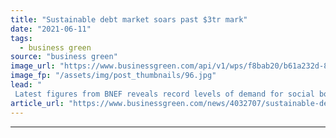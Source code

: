 ```yaml
---
title: "Sustainable debt market soars past $3tr mark"
date: "2021-06-11"
tags: 
  - business green
source: "business green"
image_url: "https://www.businessgreen.com/api/v1/wps/f8bab20/b61a232d-89b5-4ff8-b12e-0e59d2ae3d46/7/ne-re-usa-lempster-300-185x114.jpg"
image_fp: "/assets/img/post_thumbnails/96.jpg"
lead: "
 Latest figures from BNEF reveals record levels of demand for social bonds, as green investment flows continue to accelerate ..."
article_url: "https://www.businessgreen.com/news/4032707/sustainable-debt-market-soars-past-usd3tr-mark"
---
```


---
